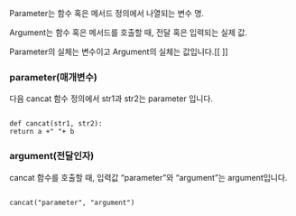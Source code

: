 
Parameter는 함수 혹은 메서드 정의에서 나열되는 변수 명.

Argument는 함수 혹은 메서드를 호출할 때, 전달 혹은 입력되는 실제 값.

Parameter의 실체는 변수이고 Argument의 실체는 값입니다.[[
]]
### parameter(매개변수)

다음 cancat 함수 정의에서 str1과 str2는 parameter 입니다.
<pre><code>
def cancat(str1, str2):
return a +" "+ b
</code></pre>

### argument(전달인자)

cancat 함수를 호출할 때, 입력값 “parameter”와 “argument”는 argument입니다.

<pre><code>
cancat("parameter", "argument")
</code></pre>
